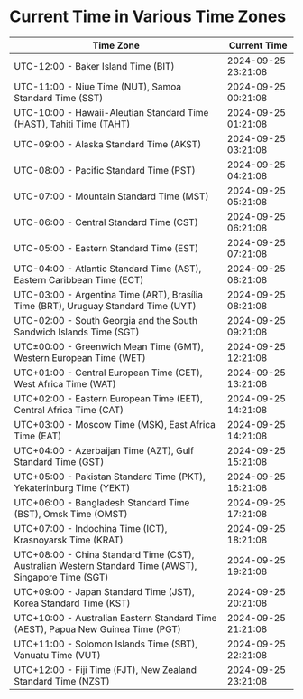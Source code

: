 # Current Time in Various Time Zones

| Time Zone | Current Time |
|-----------|--------------|
| UTC-12:00 - Baker Island Time (BIT) | 2024-09-25 23:21:08 |
| UTC-11:00 - Niue Time (NUT), Samoa Standard Time (SST) | 2024-09-25 00:21:08 |
| UTC-10:00 - Hawaii-Aleutian Standard Time (HAST), Tahiti Time (TAHT) | 2024-09-25 01:21:08 |
| UTC-09:00 - Alaska Standard Time (AKST) | 2024-09-25 03:21:08 |
| UTC-08:00 - Pacific Standard Time (PST) | 2024-09-25 04:21:08 |
| UTC-07:00 - Mountain Standard Time (MST) | 2024-09-25 05:21:08 |
| UTC-06:00 - Central Standard Time (CST) | 2024-09-25 06:21:08 |
| UTC-05:00 - Eastern Standard Time (EST) | 2024-09-25 07:21:08 |
| UTC-04:00 - Atlantic Standard Time (AST), Eastern Caribbean Time (ECT) | 2024-09-25 08:21:08 |
| UTC-03:00 - Argentina Time (ART), Brasília Time (BRT), Uruguay Standard Time (UYT) | 2024-09-25 08:21:08 |
| UTC-02:00 - South Georgia and the South Sandwich Islands Time (SGT) | 2024-09-25 09:21:08 |
| UTC±00:00 - Greenwich Mean Time (GMT), Western European Time (WET) | 2024-09-25 12:21:08 |
| UTC+01:00 - Central European Time (CET), West Africa Time (WAT) | 2024-09-25 13:21:08 |
| UTC+02:00 - Eastern European Time (EET), Central Africa Time (CAT) | 2024-09-25 14:21:08 |
| UTC+03:00 - Moscow Time (MSK), East Africa Time (EAT) | 2024-09-25 14:21:08 |
| UTC+04:00 - Azerbaijan Time (AZT), Gulf Standard Time (GST) | 2024-09-25 15:21:08 |
| UTC+05:00 - Pakistan Standard Time (PKT), Yekaterinburg Time (YEKT) | 2024-09-25 16:21:08 |
| UTC+06:00 - Bangladesh Standard Time (BST), Omsk Time (OMST) | 2024-09-25 17:21:08 |
| UTC+07:00 - Indochina Time (ICT), Krasnoyarsk Time (KRAT) | 2024-09-25 18:21:08 |
| UTC+08:00 - China Standard Time (CST), Australian Western Standard Time (AWST), Singapore Time (SGT) | 2024-09-25 19:21:08 |
| UTC+09:00 - Japan Standard Time (JST), Korea Standard Time (KST) | 2024-09-25 20:21:08 |
| UTC+10:00 - Australian Eastern Standard Time (AEST), Papua New Guinea Time (PGT) | 2024-09-25 21:21:08 |
| UTC+11:00 - Solomon Islands Time (SBT), Vanuatu Time (VUT) | 2024-09-25 22:21:08 |
| UTC+12:00 - Fiji Time (FJT), New Zealand Standard Time (NZST) | 2024-09-25 23:21:08 |
